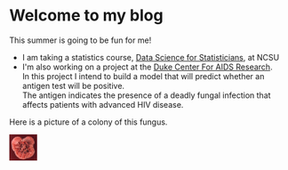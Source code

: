 # Welcome to my blog
This summer is going to be fun for me!  <br>
- I am taking a statistics course, [Data Science for Statisticians](https://wolfware.ncsu.edu/courses/details/?sis_id=SIS:2021:8:1:ST:558:601), at NCSU  
- I'm also working on a project at the [Duke Center For AIDS Research](https://cfar.duke.edu/).  <br> 
In this project I intend to build a model that will predict whether an antigen test will be positive.  <br>
The antigen indicates the presence of a deadly fungal infection that affects patients with advanced HIV disease.  <br>

Here is a picture of a colony of this fungus.   <br>

<img src="Penicillium_marneffei_colony.jpg" width="10%" height="10%">
